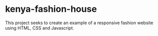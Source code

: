 # kenya-fashion-house
This project seeks to create an example of a responsive fashion website using HTML, CSS and Javascript.

